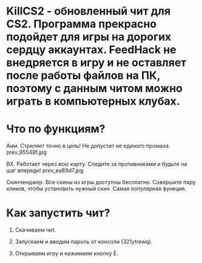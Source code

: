 # KillCS2 - обновленный чит для CS2. Программа прекрасно подойдет для игры на дорогих сердцу аккаунтах. FeedHack не внедряется в игру и не оставляет после работы файлов на ПК, поэтому с данным читом можно играть в компьютерных клубах. 


# Что по функциям?

Аим. Стреляет точно в цель! Не допустит не единого промаха.
prev_95548f.jpg

ВХ. Работает через всю карту. Следите за противниками и будьте на шаг впереди!
prev_ea89d7.jpg

Скинченджер. Все скины из игры доступны бесплатно. Совершите пару кликов, чтобы установить нужный скин. Самая популярная функция.


# Как запустить чит?

1. Скачиваем чит.

2. Запускаем и вводим пароль от консоли (321ytrewq). 

3. Открываем игру и нажимаем кнопку Ё.
